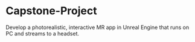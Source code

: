 # Capstone-Project
Develop a photorealistic, interactive MR app in Unreal Engine that runs on PC and streams to a headset.
